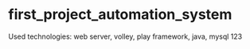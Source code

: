 # first_project_automation_system
Used technologies: web server, volley, play framework, java, mysql
123